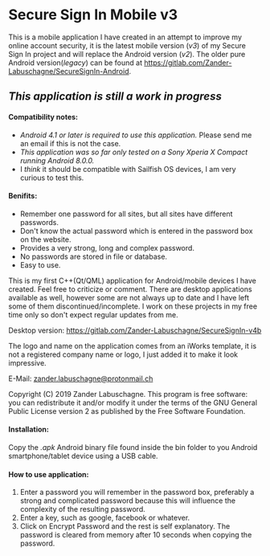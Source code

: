 # Secure Sign In Mobile v3
This is a mobile application I have created in an attempt to improve my online account security, it is the latest mobile version (_v3_) of my Secure Sign In project and will replace the Android version (_v2_). The older pure Android version(_legacy_) can be found at https://gitlab.com/Zander-Labuschagne/SecureSignIn-Android. 

## *This application is still a work in progress*

#### Compatibility notes:
  - _Android 4.1 or later is required to use this application._ Please send me an email if this is not the case.
  - _This application was so far only tested on a Sony Xperia X Compact running Android 8.0.0._
  - I _think_ it should be compatible with Sailfish OS devices, I am very curious to test this.

#### Benifits:
  - Remember one password for all sites, but all sites have different passwords.
  - Don't know the actual password which is entered in the password box on the website.
  - Provides a very strong, long and complex password.
  - No passwords are stored in file or database.
  - Easy to use.

This is my first C++(Qt/QML) application for Android/mobile devices I have created. Feel free to criticize or comment.
There are desktop applications available as well, however some are not always up to date and I have left some of them discontinued/incomplete. I work on these projects in my free time only so don't expect regular updates from me.

Desktop version: https://gitlab.com/Zander-Labuschagne/SecureSignIn-v4b
  
The logo and name on the application comes from an iWorks template, it is not a registered company name or logo, I just added it to make it look impressive.

E-Mail: <zander.labuschagne@protonmail.ch>

Copyright (C) 2019 Zander Labuschagne. This program is free software: you can redistribute it and/or modify it under the terms of the GNU General Public License version 2 as published by the Free Software Foundation.

#### Installation:
Copy the _.apk_ Android binary file found inside the bin folder to you Android smartphone/tablet device using a USB cable.

#### How to use application:
  1. Enter a password you will remember in the password box, preferably a strong and complicated password because this will influence the complexity of the resulting password.
  2. Enter a key, such as google, facebook or whatever.
  3. Click on Encrypt Password and the rest is self explanatory. The password is cleared from memory after 10 seconds when copying the password.
